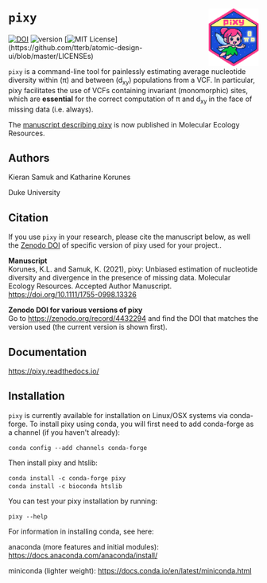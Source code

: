 ``pixy``<img src="https://raw.githubusercontent.com/ksamuk/pixy/master/docs/images/pixy_logo.png" align="right" width="20%">
====================

[![DOI](https://zenodo.org/badge/181987337.svg)](https://zenodo.org/badge/latestdoi/181987337) ![version](https://img.shields.io/badge/version-1.0.0.beta1-blue) [![MIT License](https://img.shields.io/apm/l/atomic-design-ui.svg?)](https://github.com/tterb/atomic-design-ui/blob/master/LICENSEs) 

`pixy` is a command-line tool for painlessly estimating average nucleotide diversity within (π) and between (d<sub>xy</sub>) populations from a VCF. In particular, pixy facilitates the use of VCFs containing invariant (monomorphic) sites, which are **essential** for the correct computation of π and d<sub>xy</sub> in the face of missing data (i.e. always).

The [manuscript describing pixy](https://doi.org/10.1111/1755-0998.13326) is now published in Molecular Ecology Resources.

## Authors
Kieran Samuk and Katharine Korunes <p>
Duke University
 
## Citation
If you use `pixy` in your research, please cite the manuscript below, as well the [Zenodo DOI](https://doi.org/10.5281/zenodo.4432294) of specific version of pixy used for your project..

**Manuscript**<br>
Korunes, K.L. and Samuk, K. (2021), pixy: Unbiased estimation of nucleotide diversity and divergence in the presence of missing data. Molecular Ecology Resources. Accepted Author Manuscript. https://doi.org/10.1111/1755-0998.13326

**Zenodo DOI for various versions of pixy**<br>
Go to https://zenodo.org/record/4432294 and find the DOI that matches the version used (the current version is shown first).

## Documentation

https://pixy.readthedocs.io/

## Installation

`pixy` is currently available for installation on Linux/OSX systems via conda-forge. To install pixy using conda, you will first need to add conda-forge as a channel (if you haven't already):
```
conda config --add channels conda-forge
```

Then install pixy and htslib:
```
conda install -c conda-forge pixy
conda install -c bioconda htslib
```

You can test your pixy installation by running:
```
pixy --help
```

For information in installing conda, see here:

anaconda (more features and initial modules): https://docs.anaconda.com/anaconda/install/

miniconda (lighter weight): https://docs.conda.io/en/latest/miniconda.html
